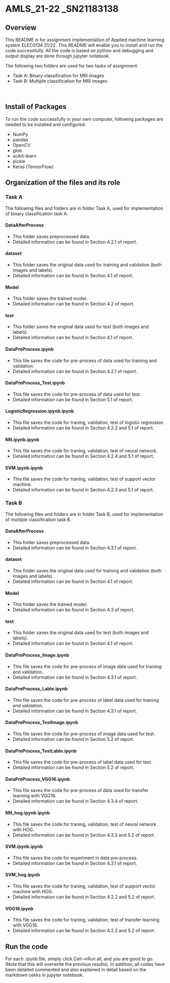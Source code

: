 # AMLS_21-22 _SN21183138

## Overview

This README is for assignment implementation of Applied machine learning system ELEC0134 21/22. This README will enable you to install and run the code successfully. All the code is based on python and debugging and output display are done through jupyter notebook.

The following two folders are used for two tasks of assignment:

* Task A: Binary classification for MRI images
* Task B: Multiple classification for MRI images

&nbsp;      


## Install of Packages

To run the code successfully in your own computer, following packages are needed to be installed and configured.

* NumPy
* pandas
* OpenCV
* glob
* scikit-learn
* pickle
* Keras (TensorFlow)


##  Organization of the files and its role



###  Task A
The following files and folders are in folder Task A, used for implementation of binary classification task A.


#### DataAfterProcess
* This folder saves preprocessed data. 
* Detailed information can be found in Section 4.2.1 of report.

#### dataset
* This folder saves the original data used for training and validation (both images and labels). 
* Detailed information can be found in Section 4.1 of report.

#### Model
* This folder saves the trained model. 
* Detailed information can be found in Section 4.2 of report.

#### test
* This folder saves the original data used for test (both images and labels).  
* Detailed information can be found in Section 4.1 of report.

####  DataPreProcess.ipynb
* This file saves the code for pre-process of data used for training and validation.  
* Detailed information can be found in Section 4.2.1 of report.

####  DataPreProcess_Test.ipynb
* This file saves the code for pre-process of data used for test.  
* Detailed information can be found in Section 5.1 of report.

####  LogisticRegression.ipynb.ipynb
* This file saves the code for traning, validation, test of logistic regression.  
* Detailed information can be found in Section 4.2.2 and 5.1 of report.

####  NN.ipynb.ipynb
* This file saves the code for traning, validation, test of neural network.  
* Detailed information can be found in Section 4.2.4 and 5.1 of report.

####  SVM.ipynb.ipynb
* This file saves the code for traning, validation, test of support vector machine.  
* Detailed information can be found in Section 4.2.3 and 5.1 of report.



###  Task B
The following files and folders are in folder Task B, used for implementation of mutilple classification task B.


#### DataAfterProcess
* This folder saves preprocessed data. 
* Detailed information can be found in Section 4.3.1 of report.

#### dataset
* This folder saves the original data used for training and validation (both images and labels). 
* Detailed information can be found in Section 4.1 of report.

#### Model
* This folder saves the trained model. 
* Detailed information can be found in Section 4.3 of report.

#### test
* This folder saves the original data used for test (both images and labels).  
* Detailed information can be found in Section 4.1 of report.

####  DataPreProcess_Image.ipynb
* This file saves the code for pre-process of image data used for training and validation.  
* Detailed information can be found in Section 4.3.1 of report.

####  DataPreProcess_Lable.ipynb
* This file saves the code for pre-process of label data used for training and validation.  
* Detailed information can be found in Section 4.3.1 of report.

####  DataPreProcess_TestImage.ipynb
* This file saves the code for pre-process of image data used for test.  
* Detailed information can be found in Section 5.2 of report.

####  DataPreProcess_TestLable.ipynb
* This file saves the code for pre-process of label data used for test.  
* Detailed information can be found in Section 5.2 of report.

####  DataPreProcess_VGG16.ipynb
* This file saves the code for pre-process of data used for transfer learning with VGG16.  
* Detailed information can be found in Section 4.3.4 of report.

####  NN_hog.ipynb.ipynb
* This file saves the code for traning, validation, test of neural network with HOG.  
* Detailed information can be found in Section 4.3.3 and 5.2 of report.

####  SVM.ipynb.ipynb
* This file saves the code for experiment in data pre-process.  
* Detailed information can be found in Section 4.3.1 of report.

####  SVM_hog.ipynb
* This file saves the code for traning, validation, test of support vector machine with HOG.  
* Detailed information can be found in Section 4.2.2 and 5.2 of report.

#### VGG16.ipynb
* This file saves the code for traning, validation, test of transfer learning with VGG16.  
* Detailed information can be found in Section 4.2.2 and 5.2 of report.




## Run the code

For each .ipynb file, simply click Cell-->Run all, and you are good to go. (Note that this will overwrite the previous results). 
In addition, all codes have been detailed commented and also explained in detail based on the markdown cekks in jupyter notebook.
